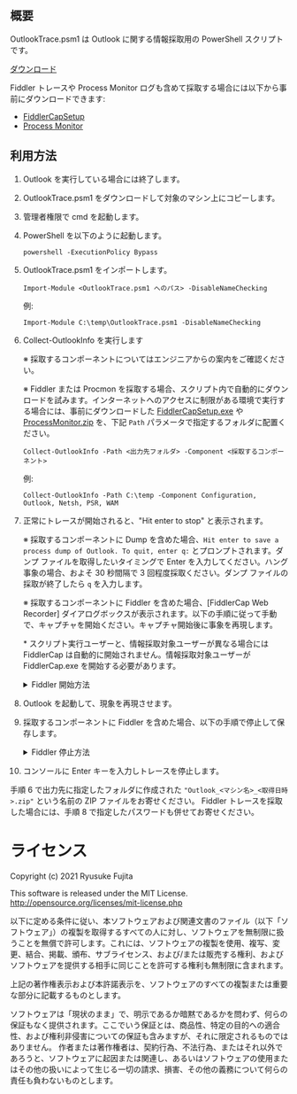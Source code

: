 ﻿## 概要

OutlookTrace.psm1 は Outlook に関する情報採取用の PowerShell スクリプトです。

[ダウンロード](https://github.com/jpmessaging/OutlookTrace/releases/download/v2022-02-07/OutlookTrace.psm1)

Fiddler トレースや Process Monitor ログも含めて採取する場合には以下から事前にダウンロードできます:

- [FiddlerCapSetup](https://telerik-fiddler.s3.amazonaws.com/fiddler/FiddlerCapSetup.exe)
- [Process Monitor](https://download.sysinternals.com/files/ProcessMonitor.zip)

## 利用方法

1.  Outlook を実行している場合には終了します。
2.  OutlookTrace.psm1 をダウンロードして対象のマシン上にコピーします。
3.  管理者権限で cmd を起動します。
4.  PowerShell を以下のように起動します。

    ```
    powershell -ExecutionPolicy Bypass
    ```

5.  OutlookTrace.psm1 をインポートします。

    ```
    Import-Module <OutlookTrace.psm1 へのパス> -DisableNameChecking
    ```

    例:

    ```
    Import-Module C:\temp\OutlookTrace.psm1 -DisableNameChecking
    ```

6.  Collect-OutlookInfo を実行します

    ※ 採取するコンポーネントについてはエンジニアからの案内をご確認ください。

    ※ Fiddler または Procmon を採取する場合、スクリプト内で自動的にダウンロードを試みます。インターネットへのアクセスに制限がある環境で実行する場合には、事前にダウンロードした [FiddlerCapSetup.exe](https://telerik-fiddler.s3.amazonaws.com/fiddler/FiddlerCapSetup.exe) や [ProcessMonitor.zip](https://download.sysinternals.com/files/ProcessMonitor.zip) を、下記 `Path` パラメータで指定するフォルダに配置ください。

    ```
    Collect-OutlookInfo -Path <出力先フォルダ> -Component <採取するコンポーネント>
    ```

    例:

    ```
    Collect-OutlookInfo -Path C:\temp -Component Configuration, Outlook, Netsh, PSR, WAM
    ```

7.  正常にトレースが開始されると、"Hit enter to stop" と表示されます。

    ※ 採取するコンポーネントに Dump を含めた場合、`Hit enter to save a process dump of Outlook. To quit, enter q:` とプロンプトされます。ダンプ ファイルを取得したいタイミングで Enter を入力してください。ハング事象の場合、およそ 30 秒間隔で 3 回程度採取ください。ダンプ ファイルの採取が終了したら `q` を入力します。

    ※ 採取するコンポーネントに Fiddler を含めた場合、[FiddlerCap Web Recorder] ダイアログボックスが表示されます。以下の手順に従って手動で、キャプチャを開始ください。キャプチャ開始後に事象を再現します。

    \* スクリプト実行ユーザーと、情報採取対象ユーザーが異なる場合には FiddlerCap は自動的に開始されません。情報採取対象ユーザーが FiddlerCap.exe を開始する必要があります。

    <details>
        <summary>Fiddler 開始方法</summary>

    1. [HTTPS 通信を解読] にチェックを入れます。
    2. 以下の説明が表示されたら、内容を確認して [OK] をクリックします。

       ```
       HTTPS の解読は、HTTPS プロトコル経由で送られる Raw トラフィックを見るためにデバッグしやすくしてくれます。
       この機能は SSL トラフィックを解読し、ローカルに生成された証明書を用いて再度暗号化します。よって、この機能を使うと、不明な発行元からの証明書を使っているリモートサイトであること表示する、赤い警告ページが Web ブラウザーに表示されることを意味します。
       このトラフィックをキャプチャすることに限定して、このブラウザーに表示される警告を無視してください。
       ```

    3. 以下の内容のセキュリティ警告が表示されたら、[はい] をクリックします。

       ```
       発行者が次であると主張する証明機関 (CA) から証明書をインストールしようとしています:

       DO_NOT_TRUST_FiddlerRoot

       証明書が実際に "DO_NOT_TRUST_FiddlerRoot" からのものであるかどうかを検証できません。"DO_NOT_TRUST_FiddlerRoot" に連絡して発行者を確認する必要があります。 次の番号はこの過程で役立ちます:

       拇印 (sha1): ***

       警告:
       このルート証明書をインストールすると、この CA によって発行された証明書は自動的に信頼されます。確認されていない拇印付きの証明書をインストールすることは、セキュリティ上、危険です。 [はい] をクリックすると、この危険を認識したことになります。

       この証明書をインストールしますか?
       ```

    4. [1. キャプチャ開始] をクリックします。
    自動的にブラウザが起動されたら、そのブラウザはクローズいただいて結構です。
    </details>

8.  Outlook を起動して、現象を再現させます。
9.  採取するコンポーネントに Fiddler を含めた場合、以下の手順で停止して保存します。

    <details>
        <summary>Fiddler 停止方法</summary>
        
    1. [2. キャプチャ停止] をクリックします。
    2. [3. キャプチャ保存] をクリックします。
    3. [ファイルの種類] で `Password-Protected Capture (*.saz)` を選択します。
    4. ファイルを Collect-OutlookInfo の "Path" パラメータに指定したフォルダ配下に作成された GUID 名のフォルダに保存します。
    5. [FiddlerCap Web Recorder] ダイアログボックスをクローズします。
        この時以下の内容が表示されたら、[はい] をクリックします。

        ```
        次の証明書をルート ストアから削除しますか?

        サブジェクト: DO_NOT_TRUST_FiddlerRoot, DO_NOT_TRUST, Created by http://www.fiddler2.com
        発行者: 自己発行
        有効期間: ***
        シリアル番号 : ***
        拇印 (sha1): ***
        拇印 (md5):
        ```

    </details>

10. コンソールに Enter キーを入力しトレースを停止します。

手順 6 で出力先に指定したフォルダに作成された `"Outlook_<マシン名>_<取得日時>.zip"` という名前の ZIP ファイルをお寄せください。
Fiddler トレースを採取した場合には、手順 8 で指定したパスワードも併せてお寄せください。

# ライセンス

Copyright (c) 2021 Ryusuke Fujita

This software is released under the MIT License.  
http://opensource.org/licenses/mit-license.php

以下に定める条件に従い、本ソフトウェアおよび関連文書のファイル（以下「ソフトウェア」）の複製を取得するすべての人に対し、ソフトウェアを無制限に扱うことを無償で許可します。これには、ソフトウェアの複製を使用、複写、変更、結合、掲載、頒布、サブライセンス、および/または販売する権利、およびソフトウェアを提供する相手に同じことを許可する権利も無制限に含まれます。

上記の著作権表示および本許諾表示を、ソフトウェアのすべての複製または重要な部分に記載するものとします。

ソフトウェアは「現状のまま」で、明示であるか暗黙であるかを問わず、何らの保証もなく提供されます。ここでいう保証とは、商品性、特定の目的への適合性、および権利非侵害についての保証も含みますが、それに限定されるものではありません。 作者または著作権者は、契約行為、不法行為、またはそれ以外であろうと、ソフトウェアに起因または関連し、あるいはソフトウェアの使用またはその他の扱いによって生じる一切の請求、損害、その他の義務について何らの責任も負わないものとします。
